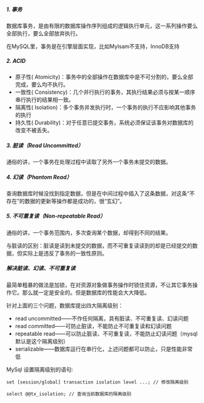 ##### 1. 事务
数据库事务，是由有限的数据库操作序列组成的逻辑执行单元，这一系列操作要么全部执行，要么全部放弃执行。

在MySQL里，事务是在引擎层面实现，比如MyIsam不支持，InnoDB支持

##### 2. ACID
- 原子性( Atomicity)：事务中的全部操作在数据库中是不可分割的，要么全部完成，要么均不执行。
- 一致性( Consistency)：几个并行执行的事务，其执行结果必须与按某一顺序串行执行的结果相一致。
- 隔离性( Isolation)：多个事务并发执行时，一个事务的执行不应影响其他事务的执行
- 持久性( Durability)：对于任意已提交事务，系统必须保证该事务对数据库的改变不被丢失。 

##### 3. 脏读（Read Uncommitted）
通俗的讲，一个事务在处理过程中读取了另外一个事务未提交的数据。

##### 4. 幻读（Phantom Read）
查询数据库时候没找到指定数据，但是在中间过程中插入了这条数据，对这条“不存在”的数据的更新等操作都是成功的，很“玄幻”。

##### 5. 不可重复读（Non-repeatable Read）
通俗的讲，一个事务范围内，多次查询某个数据，却得到不同的结果。

与脏读的区别：脏读是读到未提交的数据，而不可重复读读到的却是已经提交的数据，但实际上是违反了事务的一致性原则。

##### 解决脏读、幻读、不可重复读
最简单粗暴的做法是加锁，在对资源对象做事务操作时锁住资源，不让其它事务操作它。那么就一定是安全的。但是数据库的性能会大大降低。

针对上面的三个问题，数据库提出四大隔离级别：
- read uncommitted——不作任何隔离，具有脏读、不可重复读、幻读问题
- read committed——可防止脏读，不能防止不可重复读和幻读问题
- repeatable read——可以防止脏读、不可重复读，不能防止幻读问题（mysql默认是这个隔离级别）
- serializable——数据库运行在串行化，上述问题都可以防止，只是性能非常低

MySql 设置隔离级别的语句:
```
set [session/global] transaction isolation level ...; // 修改隔离级别
 
select @@tx_isolation; // 查询当前数据库的隔离级别
```

